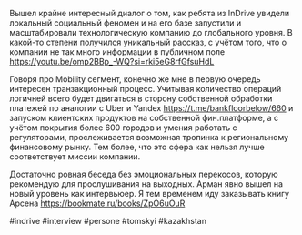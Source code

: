 
Вышел крайне интересный диалог о том, как ребята из InDrive увидели локальный социальный феномен и на его базе запустили и масштабировали технологическую компанию до глобального уровня. В какой-то степени получился уникальный рассказ, с учётом того, что о компании не так много информации в публичном поле https://youtu.be/omp2BBp_-WQ?si=rki5eG8rfGfsuHdL

Говоря про Mobility сегмент, конечно же мне в первую очередь интересен транзакционный процесс. Учитывая количество операций логичней всего будет двигаться в сторону собственной обработки платежей по аналогии с Uber и Yandex https://t.me/bankfloorbelow/660 и запуском клиентских продуктов на собственной фин.платформе, а с учётом покрытия более 600 городов и умения работать с регуляторами, прослеживается возможная тропинка к региональному финансовому рынку. Тем более, что это сфера как нельзя лучше соответствует миссии компании.

Достаточно ровная беседа без эмоциональных перекосов, которую рекомендую для прослушивания на выходных. Арман явно вышел на новый уровень как интервьюер. Я тем временем иду заказывать книгу Арсена https://bookmate.ru/books/ZpO6uOuR

#indrive #interview #persone #tomskyi #kazakhstan 
